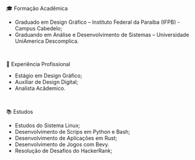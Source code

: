 🎓 Formação Acadêmica

- Graduado em Design Gráfico – Instituto Federal da Paraíba (IFPB) - Campus Cabedelo;
- Graduando em Análise e Desenvolvimento de Sistemas – Universidade UniAmerica Descomplica.
<br>

💼 Experiência Profissional

- Estágio em Design Gráfico;
- Auxiliar de Design Digital;
- Analista Acâdemico.
<br>

📚 Estudos

- Estudos do Sistema Linux;
- Desenvolvimento de Scrips em Python e Bash;
- Desenvolvimento de Aplicações em Rust;
- Desenvolvimento de Jogos com Bevy.
- Resolução de Desafios do HackerRank;
<br>
